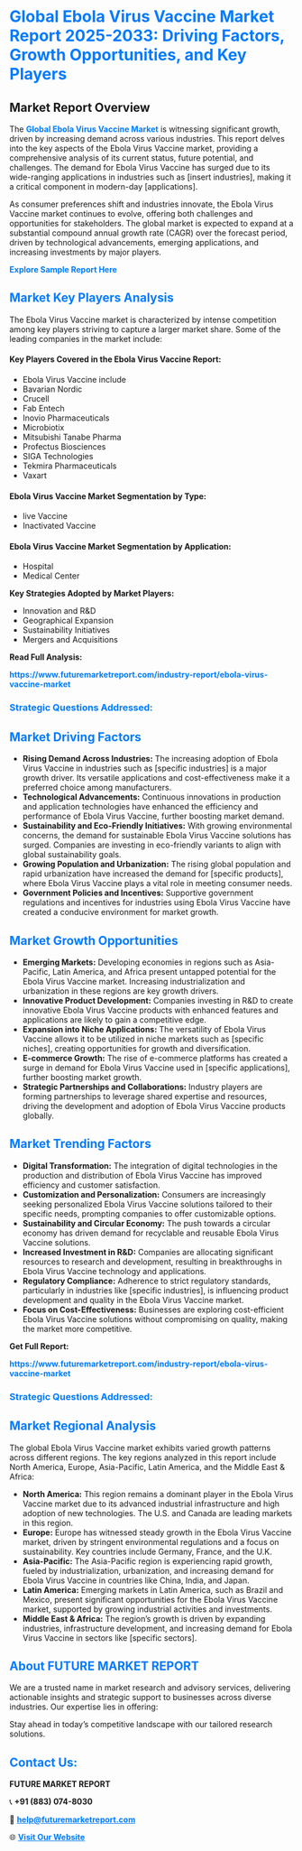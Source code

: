 <h1 style="color: #007BFF;">Global Ebola Virus Vaccine Market Report 2025-2033: Driving Factors, Growth Opportunities, and Key Players</h1>

<section id="overview">
<h2>Market Report Overview</h2>
<p>The <a href="https://www.futuremarketreport.com/industry-report/ebola-virus-vaccine-market" style="color: #007BFF; text-decoration: none;"><strong>Global Ebola Virus Vaccine Market</strong></a> is witnessing significant growth, driven by increasing demand across various industries. This report delves into the key aspects of the Ebola Virus Vaccine market, providing a comprehensive analysis of its current status, future potential, and challenges. The demand for Ebola Virus Vaccine has surged due to its wide-ranging applications in industries such as [insert industries], making it a critical component in modern-day [applications].</p>
<p>As consumer preferences shift and industries innovate, the Ebola Virus Vaccine market continues to evolve, offering both challenges and opportunities for stakeholders. The global market is expected to expand at a substantial compound annual growth rate (CAGR) over the forecast period, driven by technological advancements, emerging applications, and increasing investments by major players.</p>
</section>

<section id="overview">
<p><a href="https://www.futuremarketreport.com/request-sample/reportId=97394" style="color: #007BFF; text-decoration: none;"><strong>Explore Sample Report Here</strong></a></p>
</section>

<section id="key-players">
<h2 style="color: #007BFF;">Market Key Players Analysis</h2>
<p>The Ebola Virus Vaccine market is characterized by intense competition among key players striving to capture a larger market share. Some of the leading companies in the market include:</p>
<h4>Key Players Covered in the Ebola Virus Vaccine Report:</h4>
<ul><li>Ebola Virus Vaccine include</li><li>Bavarian Nordic</li><li>Crucell</li><li>Fab Entech</li><li>Inovio Pharmaceuticals</li><li>Microbiotix</li><li>Mitsubishi Tanabe Pharma</li><li>Profectus Biosciences</li><li>SIGA Technologies</li><li>Tekmira Pharmaceuticals</li><li>Vaxart</li></ul>
<h4>Ebola Virus Vaccine Market Segmentation by Type:</h4>
<ul><li>live Vaccine</li><li>Inactivated Vaccine</li></ul>

<h4>Ebola Virus Vaccine Market Segmentation by Application:</h4>
<ul><li>Hospital</li><li>Medical Center</li></ul>
<p><strong>Key Strategies Adopted by Market Players:</strong></p>
<ul>
<li>Innovation and R&D</li>
<li>Geographical Expansion</li>
<li>Sustainability Initiatives</li>
<li>Mergers and Acquisitions</li>
</ul>
</section>

<section>
<p><strong>Read Full Analysis: </strong></p><a href="https://www.futuremarketreport.com/industry-report/ebola-virus-vaccine-market" style="color: #007BFF; text-decoration: none;"><strong>https://www.futuremarketreport.com/industry-report/ebola-virus-vaccine-market</strong></a>
<h3 style="color: #007BFF;">Strategic Questions Addressed:</h3>
</section>

<section id="driving-factors">
<h2 style="color: #007BFF;">Market Driving Factors</h2>
<ul>
<li><strong>Rising Demand Across Industries:</strong> The increasing adoption of Ebola Virus Vaccine in industries such as [specific industries] is a major growth driver. Its versatile applications and cost-effectiveness make it a preferred choice among manufacturers.</li>
<li><strong>Technological Advancements:</strong> Continuous innovations in production and application technologies have enhanced the efficiency and performance of Ebola Virus Vaccine, further boosting market demand.</li>
<li><strong>Sustainability and Eco-Friendly Initiatives:</strong> With growing environmental concerns, the demand for sustainable Ebola Virus Vaccine solutions has surged. Companies are investing in eco-friendly variants to align with global sustainability goals.</li>
<li><strong>Growing Population and Urbanization:</strong> The rising global population and rapid urbanization have increased the demand for [specific products], where Ebola Virus Vaccine plays a vital role in meeting consumer needs.</li>
<li><strong>Government Policies and Incentives:</strong> Supportive government regulations and incentives for industries using Ebola Virus Vaccine have created a conducive environment for market growth.</li>
</ul>
</section>

<section id="growth-opportunities">
<h2 style="color: #007BFF;">Market Growth Opportunities</h2>
<ul>
<li><strong>Emerging Markets:</strong> Developing economies in regions such as Asia-Pacific, Latin America, and Africa present untapped potential for the Ebola Virus Vaccine market. Increasing industrialization and urbanization in these regions are key growth drivers.</li>
<li><strong>Innovative Product Development:</strong> Companies investing in R&D to create innovative Ebola Virus Vaccine products with enhanced features and applications are likely to gain a competitive edge.</li>
<li><strong>Expansion into Niche Applications:</strong> The versatility of Ebola Virus Vaccine allows it to be utilized in niche markets such as [specific niches], creating opportunities for growth and diversification.</li>
<li><strong>E-commerce Growth:</strong> The rise of e-commerce platforms has created a surge in demand for Ebola Virus Vaccine used in [specific applications], further boosting market growth.</li>
<li><strong>Strategic Partnerships and Collaborations:</strong> Industry players are forming partnerships to leverage shared expertise and resources, driving the development and adoption of Ebola Virus Vaccine products globally.</li>
</ul>
</section>

<section id="trending-factors">
<h2 style="color: #007BFF;">Market Trending Factors</h2>
<ul>
<li><strong>Digital Transformation:</strong> The integration of digital technologies in the production and distribution of Ebola Virus Vaccine has improved efficiency and customer satisfaction.</li>
<li><strong>Customization and Personalization:</strong> Consumers are increasingly seeking personalized Ebola Virus Vaccine solutions tailored to their specific needs, prompting companies to offer customizable options.</li>
<li><strong>Sustainability and Circular Economy:</strong> The push towards a circular economy has driven demand for recyclable and reusable Ebola Virus Vaccine solutions.</li>
<li><strong>Increased Investment in R&D:</strong> Companies are allocating significant resources to research and development, resulting in breakthroughs in Ebola Virus Vaccine technology and applications.</li>
<li><strong>Regulatory Compliance:</strong> Adherence to strict regulatory standards, particularly in industries like [specific industries], is influencing product development and quality in the Ebola Virus Vaccine market.</li>
<li><strong>Focus on Cost-Effectiveness:</strong> Businesses are exploring cost-efficient Ebola Virus Vaccine solutions without compromising on quality, making the market more competitive.</li>
</ul>
</section>

<section>
<p><strong>Get Full Report: </strong></p><a href="https://www.futuremarketreport.com/industry-report/ebola-virus-vaccine-market" style="color: #007BFF; text-decoration: none;"><strong>https://www.futuremarketreport.com/industry-report/ebola-virus-vaccine-market</strong></a>
<h3 style="color: #007BFF;">Strategic Questions Addressed:</h3>
</section>


<section id="regional-analysis">
<h2 style="color: #007BFF;">Market Regional Analysis</h2>
<p>The global Ebola Virus Vaccine market exhibits varied growth patterns across different regions. The key regions analyzed in this report include North America, Europe, Asia-Pacific, Latin America, and the Middle East & Africa:</p>
<ul>
<li><strong>North America:</strong> This region remains a dominant player in the Ebola Virus Vaccine market due to its advanced industrial infrastructure and high adoption of new technologies. The U.S. and Canada are leading markets in this region.</li>
<li><strong>Europe:</strong> Europe has witnessed steady growth in the Ebola Virus Vaccine market, driven by stringent environmental regulations and a focus on sustainability. Key countries include Germany, France, and the U.K.</li>
<li><strong>Asia-Pacific:</strong> The Asia-Pacific region is experiencing rapid growth, fueled by industrialization, urbanization, and increasing demand for Ebola Virus Vaccine in countries like China, India, and Japan.</li>
<li><strong>Latin America:</strong> Emerging markets in Latin America, such as Brazil and Mexico, present significant opportunities for the Ebola Virus Vaccine market, supported by growing industrial activities and investments.</li>
<li><strong>Middle East & Africa:</strong> The region’s growth is driven by expanding industries, infrastructure development, and increasing demand for Ebola Virus Vaccine in sectors like [specific sectors].</li>
</ul>
</section>

<footer>
<h2 style="color: #007BFF;">About FUTURE MARKET REPORT</h2>
<p>We are a trusted name in market research and advisory services, delivering actionable insights and strategic support to businesses across diverse industries. Our expertise lies in offering:</p>

<p>Stay ahead in today’s competitive landscape with our tailored research solutions.</p>

<h2 style="color: #007BFF;">Contact Us:</h2>
<p><strong>FUTURE MARKET REPORT</strong></p>
<p>📞 <strong>+91 (883) 074-8030</strong></p>
<p>📧 <strong><a href="mailto:help@futuremarketreport.com" style="color: #007BFF;">help@futuremarketreport.com</a></strong></p>
<p>🌐 <strong><a href="https://www.futuremarketreport.com/" style="color: #007BFF;">Visit Our Website</a></strong></p>
</footer>